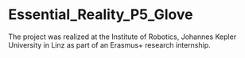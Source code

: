 # Essential_Reality_P5_Glove

The project was realized at the Institute of Robotics, Johannes Kepler University in Linz as part of an Erasmus+ research internship.
